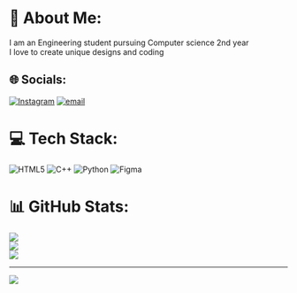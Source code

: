 # 💫 About Me:
I am an Engineering student pursuing Computer science 2nd year<br>I love to create unique designs and coding


## 🌐 Socials:
[![Instagram](https://img.shields.io/badge/Instagram-%23E4405F.svg?logo=Instagram&logoColor=white)](https://instagram.com/mathan_falcon13) [![email](https://img.shields.io/badge/Email-D14836?logo=gmail&logoColor=white)](mailto:mathanvmk1306@gmail.com) 

# 💻 Tech Stack:
![HTML5](https://img.shields.io/badge/html5-%23E34F26.svg?style=for-the-badge&logo=html5&logoColor=white) ![C++](https://img.shields.io/badge/c++-%2300599C.svg?style=for-the-badge&logo=c%2B%2B&logoColor=white) ![Python](https://img.shields.io/badge/python-3670A0?style=for-the-badge&logo=python&logoColor=ffdd54) ![Figma](https://img.shields.io/badge/figma-%23F24E1E.svg?style=for-the-badge&logo=figma&logoColor=white)
# 📊 GitHub Stats:
![](https://github-readme-stats.vercel.app/api?username=Mathanvmk&theme=tokyonight&hide_border=false&include_all_commits=false&count_private=false)<br/>
![](https://nirzak-streak-stats.vercel.app/?user=Mathanvmk&theme=tokyonight&hide_border=false)<br/>
![](https://github-readme-stats.vercel.app/api/top-langs/?username=Mathanvmk&theme=tokyonight&hide_border=false&include_all_commits=false&count_private=false&layout=compact)

---
[![](https://visitcount.itsvg.in/api?id=Mathanvmk&icon=0&color=0)](https://visitcount.itsvg.in)

<!-- Proudly created with GPRM ( https://gprm.itsvg.in ) -->
